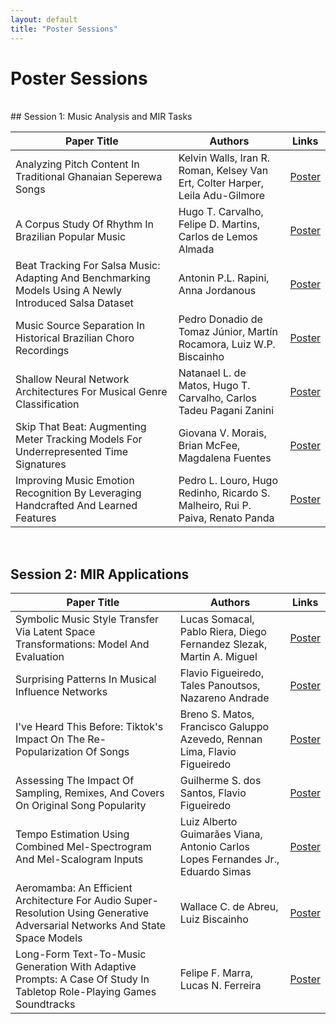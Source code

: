 ```yaml
---
layout: default
title: "Poster Sessions"
---
```


# Poster Sessions

<br>
## Session 1: Music Analysis and MIR Tasks
<table class="registration-table mb-0 mx-auto"><thead>
  <tr>
    <th>Paper Title</th>
    <th>Authors</th>
    <th>Links</th>
  </tr></thead>
<tbody>
  <tr>
    <td>Analyzing Pitch Content In Traditional Ghanaian Seperewa Songs</td>
    <td>Kelvin Walls, Iran R. Roman, Kelsey Van Ert, Colter Harper, Leila Adu-Gilmore</td>
    <td><a href="../assets/posters/13_poster.pdf">Poster</a></td>
  </tr>
  <tr>
    <td>A Corpus Study Of Rhythm In Brazilian Popular Music</td>
    <td>Hugo T. Carvalho, Felipe D. Martins, Carlos de Lemos Almada</td>
    <td><a href="../assets/posters/14_poster.pdf">Poster</a></td>
  </tr>
  <tr>
    <td>Beat Tracking For Salsa Music: Adapting And Benchmarking Models Using A Newly Introduced Salsa Dataset</td>
    <td>Antonin P.L. Rapini, Anna Jordanous</td>
    <td><a href="../assets/posters/34_poster.pdf">Poster</a></td>
  </tr>
  <tr>
    <td>Music Source Separation In Historical Brazilian Choro Recordings</td>
    <td>Pedro Donadio de Tomaz Júnior, Martín Rocamora, Luiz W.P. Biscainho</td>
    <td><a href="../assets/posters/28_poster.pdf">Poster</a></td>
  </tr>
  <tr>
    <td>Shallow Neural Network Architectures For Musical Genre Classification</td>
    <td>Natanael L. de Matos, Hugo T. Carvalho, Carlos Tadeu Pagani Zanini</td>
    <td><a href="../assets/posters/23_poster.pdf">Poster</a></td>
  </tr>
  <tr>
    <td>Skip That Beat: Augmenting Meter Tracking Models For Underrepresented Time Signatures</td>
    <td>Giovana V. Morais, Brian McFee, Magdalena Fuentes</td>
    <td><a href="../assets/posters/21_poster.pdf">Poster</a></td>
  </tr>
  <tr>
    <td>Improving Music Emotion Recognition By Leveraging Handcrafted And Learned Features</td>
    <td>Pedro L. Louro, Hugo Redinho, Ricardo S. Malheiro, Rui P. Paiva, Renato Panda</td>
    <td><a href="../assets/posters/25_poster.pdf">Poster</a></td>
  </tr>
</tbody></table>


<br>

## Session 2: MIR Applications

<table class="registration-table mb-0 mx-auto"><thead>
  <tr>
    <th>Paper Title</th>
    <th>Authors</th>
    <th>Links</th>
  </tr></thead>
<tbody>
  <tr>
    <td>Symbolic Music Style Transfer Via Latent Space Transformations: Model And Evaluation</td>
    <td>Lucas Somacal, Pablo Riera, Diego Fernandez Slezak, Martin A. Miguel</td>
    <td><a href="../assets/posters/10_poster.pdf">Poster</a></td>
  </tr>
  <tr>
    <td>Surprising Patterns In Musical Influence Networks</td>
    <td>Flavio Figueiredo, Tales Panoutsos, Nazareno Andrade</td>
    <td><a href="../assets/posters/18_poster.pdf">Poster</a></td>
  </tr>
  <tr>
    <td>I've Heard This Before: Tiktok's Impact On The Re-Popularization Of Songs</td>
    <td>Breno S. Matos, Francisco Galuppo Azevedo, Rennan Lima, Flavio Figueiredo</td>
    <td><a href="../assets/posters/19_poster.pdf">Poster</a></td>
  </tr>
  <tr>
    <td>Assessing The Impact Of Sampling, Remixes, And Covers On Original Song Popularity</td>
    <td>Guilherme S. dos Santos, Flavio Figueiredo</td>
    <td><a href="../assets/posters/22_poster.pdf">Poster</a></td>
  </tr>
  <tr>
    <td>Tempo Estimation Using Combined Mel-Spectrogram And Mel-Scalogram Inputs</td>
    <td>Luiz Alberto Guimarães Viana, Antonio Carlos Lopes Fernandes Jr., Eduardo Simas</td>
    <td><a href="../assets/posters/41_poster.pdf">Poster</a></td>
  </tr>
  <tr>
    <td>Aeromamba: An Efficient Architecture For Audio Super-Resolution Using Generative Adversarial Networks And State Space Models</td>
    <td>Wallace C. de Abreu, Luiz Biscainho</td>
    <td><a href="../assets/posters/27_poster.pdf">Poster</a></td>
  </tr>
  <tr>
    <td>Long-Form Text-To-Music Generation With Adaptive Prompts: A Case Of Study In Tabletop Role-Playing Games Soundtracks</td>
    <td>Felipe F. Marra, Lucas N. Ferreira</td>
    <td><a href="../assets/posters/37_poster.pdf">Poster</a></td>
  </tr>
</tbody></table>

<br>
